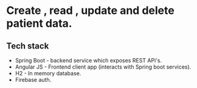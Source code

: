 # Create , read , update and delete patient data.

## Tech stack
- Spring Boot  - backend service which exposes REST APi's.
- Angular JS - Frontend client app (interacts with Spring boot services).
- H2 - In memory database.
- Firebase auth.


